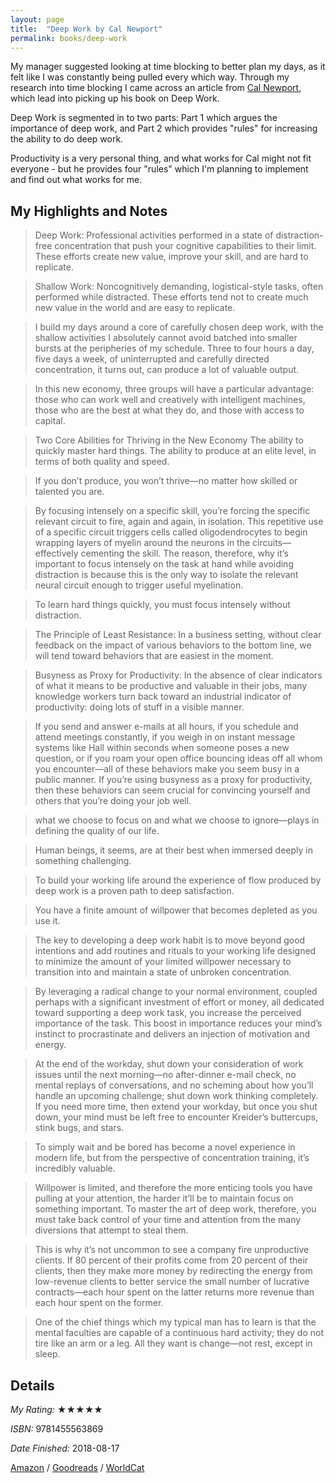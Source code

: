 ```yaml
---
layout: page
title:  "Deep Work by Cal Newport"
permalink: books/deep-work
---
```

My manager suggested looking at time blocking to better plan my days, as it felt like I was constantly being pulled every which way. Through my research into time blocking I came across an article from [Cal Newport](http://calnewport.com/blog/2013/12/21/deep-habits-the-importance-of-planning-every-minute-of-your-work-day/), which lead into picking up his book on Deep Work.

Deep Work is segmented in to two parts: Part 1 which argues the importance of deep work, and Part 2 which provides "rules" for increasing the ability to do deep work.

Productivity is a very personal thing, and what works for Cal might not fit everyone - but he provides four "rules" which I'm planning to implement and find out what works for me.

## My Highlights and Notes

>Deep Work: Professional activities performed in a state of distraction-free concentration that push your cognitive capabilities to their limit. These efforts create new value, improve your skill, and are hard to replicate.

>Shallow Work: Noncognitively demanding, logistical-style tasks, often performed while distracted. These efforts tend not to create much new value in the world and are easy to replicate.

>I build my days around a core of carefully chosen deep work, with the shallow activities I absolutely cannot avoid batched into smaller bursts at the peripheries of my schedule. Three to four hours a day, five days a week, of uninterrupted and carefully directed concentration, it turns out, can produce a lot of valuable output.

>In this new economy, three groups will have a particular advantage: those who can work well and creatively with intelligent machines, those who are the best at what they do, and those with access to capital.

>Two Core Abilities for Thriving in the New Economy The ability to quickly master hard things. The ability to produce at an elite level, in terms of both quality and speed.

>If you don’t produce, you won’t thrive—no matter how skilled or talented you are.

>By focusing intensely on a specific skill, you’re forcing the specific relevant circuit to fire, again and again, in isolation. This repetitive use of a specific circuit triggers cells called oligodendrocytes to begin wrapping layers of myelin around the neurons in the circuits—effectively cementing the skill. The reason, therefore, why it’s important to focus intensely on the task at hand while avoiding distraction is because this is the only way to isolate the relevant neural circuit enough to trigger useful myelination.

>To learn hard things quickly, you must focus intensely without distraction.

>The Principle of Least Resistance: In a business setting, without clear feedback on the impact of various behaviors to the bottom line, we will tend toward behaviors that are easiest in the moment.

>Busyness as Proxy for Productivity: In the absence of clear indicators of what it means to be productive and valuable in their jobs, many knowledge workers turn back toward an industrial indicator of productivity: doing lots of stuff in a visible manner.

>If you send and answer e-mails at all hours, if you schedule and attend meetings constantly, if you weigh in on instant message systems like Hall within seconds when someone poses a new question, or if you roam your open office bouncing ideas off all whom you encounter—all of these behaviors make you seem busy in a public manner. If you’re using busyness as a proxy for productivity, then these behaviors can seem crucial for convincing yourself and others that you’re doing your job well.
   
>what we choose to focus on and what we choose to ignore—plays in defining the quality of our life.

>Human beings, it seems, are at their best when immersed deeply in something challenging.

>To build your working life around the experience of flow produced by deep work is a proven path to deep satisfaction.

>You have a finite amount of willpower that becomes depleted as you use it.

>The key to developing a deep work habit is to move beyond good intentions and add routines and rituals to your working life designed to minimize the amount of your limited willpower necessary to transition into and maintain a state of unbroken concentration.

>By leveraging a radical change to your normal environment, coupled perhaps with a significant investment of effort or money, all dedicated toward supporting a deep work task, you increase the perceived importance of the task. This boost in importance reduces your mind’s instinct to procrastinate and delivers an injection of motivation and energy.

>At the end of the workday, shut down your consideration of work issues until the next morning—no after-dinner e-mail check, no mental replays of conversations, and no scheming about how you’ll handle an upcoming challenge; shut down work thinking completely. If you need more time, then extend your workday, but once you shut down, your mind must be left free to encounter Kreider’s buttercups, stink bugs, and stars.

>To simply wait and be bored has become a novel experience in modern life, but from the perspective of concentration training, it’s incredibly valuable.

>Willpower is limited, and therefore the more enticing tools you have pulling at your attention, the harder it’ll be to maintain focus on something important. To master the art of deep work, therefore, you must take back control of your time and attention from the many diversions that attempt to steal them.

>This is why it’s not uncommon to see a company fire unproductive clients. If 80 percent of their profits come from 20 percent of their clients, then they make more money by redirecting the energy from low-revenue clients to better service the small number of lucrative contracts—each hour spent on the latter returns more revenue than each hour spent on the former.

>One of the chief things which my typical man has to learn is that the mental faculties are capable of a continuous hard activity; they do not tire like an arm or a leg. All they want is change—not rest, except in sleep.

## Details

*My Rating:* ★★★★★

*ISBN:* 9781455563869

*Date Finished:* 2018-08-17

[Amazon](https://www.amazon.com/dp/1455586692) / [Goodreads](https://www.goodreads.com/book/show/25744928) / [WorldCat](http://www.worldcat.org/oclc/908704985)
